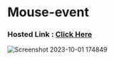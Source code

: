 # Mouse-event

### Hosted Link : <a href="https://lok-ii.github.io/Mouse-event/dist/index.html">Click Here</a>


![Screenshot 2023-10-01 174849](https://github.com/Lok-ii/Mouse-event/assets/129180844/8c463b1b-d437-4090-911c-b1b538b6bcf2)
